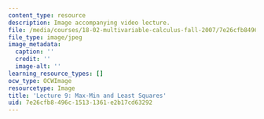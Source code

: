```yaml
---
content_type: resource
description: Image accompanying video lecture.
file: /media/courses/18-02-multivariable-calculus-fall-2007/7e26cfb8496c15131361e2b17cd63292_09.jpg
file_type: image/jpeg
image_metadata:
  caption: ''
  credit: ''
  image-alt: ''
learning_resource_types: []
ocw_type: OCWImage
resourcetype: Image
title: 'Lecture 9: Max-Min and Least Squares'
uid: 7e26cfb8-496c-1513-1361-e2b17cd63292
---
```

